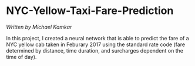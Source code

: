 # NYC-Yellow-Taxi-Fare-Prediction

_Written by Michael Kamkar_

In this project, I created a neural network that is able to predict the fare of a NYC yellow cab taken in Feburary 2017 using the standard rate code (fare determined by distance, time duration, and surcharges dependent on the time of day).
